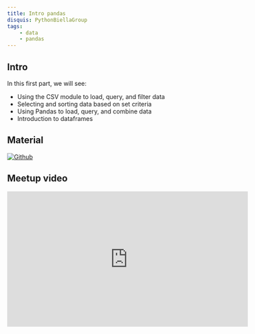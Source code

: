 ```yaml
---
title: Intro pandas
disquis: PythonBiellaGroup
tags:
    - data
    - pandas
---
```


## Intro

In this first part, we will see:

* Using the CSV module to load, query, and filter data
* Selecting and sorting data based on set criteria
* Using Pandas to load, query, and combine data
* Introduction to dataframes

## Material

[![Github](https://img.shields.io/badge/GitHub-181717.svg?style=for-the-badge&logo=GitHub&logoColor=white)](https://github.com/PythonBiellaGroup/MaterialeSerate/tree/master/Pandas/01)

## Meetup video

<iframe width="560" height="315" src="https://www.youtube.com/embed/OqvaZsYXAdk?si=GJmp4i5OetXxGTmV" title="YouTube video player" frameborder="0" allow="accelerometer; autoplay; clipboard-write; encrypted-media; gyroscope; picture-in-picture; web-share" allowfullscreen></iframe>